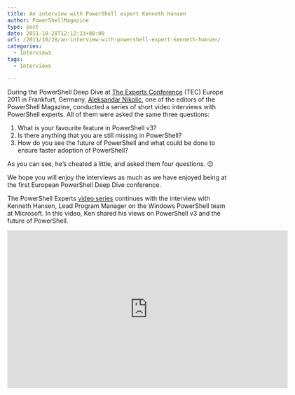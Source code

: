 ```yaml
---
title: An interview with PowerShell expert Kenneth Hansen
author: PowerShellMagazine
type: post
date: 2011-10-28T12:12:13+00:00
url: /2011/10/28/an-interview-with-powershell-expert-kenneth-hansen/
categories:
  - Interviews
tags:
  - Interviews

---
```

During the PowerShell Deep Dive at [The Experts Conference][1] (TEC) Europe 2011 in Frankfurt, Germany, [Aleksandar Nikolic][2], one of the editors of the PowerShell Magazine, conducted a series of short video interviews with PowerShell experts. All of them were asked the same three questions:

  1. What is your favourite feature in PowerShell v3?
  2. Is there anything that you are still missing in PowerShell?
  3. How do you see the future of PowerShell and what could be done to ensure faster adoption of PowerShell?

As you can see, he&#8217;s cheated a little, and asked them four questions. 😉

We hope you will enjoy the interviews as much as we have enjoyed being at the first European PowerShell Deep Dive conference.

The PowerShell Experts [video series][3] continues with the interview with Kenneth Hansen, Lead Program Manager on the Windows PowerShell team at Microsoft. In this video, Ken shared his views on PowerShell v3 and the future of PowerShell.

<p align="center">
  <iframe src="http://www.youtube.com/embed/Z_4jyT7odsg?hd=1" frameborder="0" width="640" height="360"></iframe>
</p>

[1]: http://theexpertsconference.com/
[2]: http://powershellers.blogspot.com
[3]: /categories/interviews/
